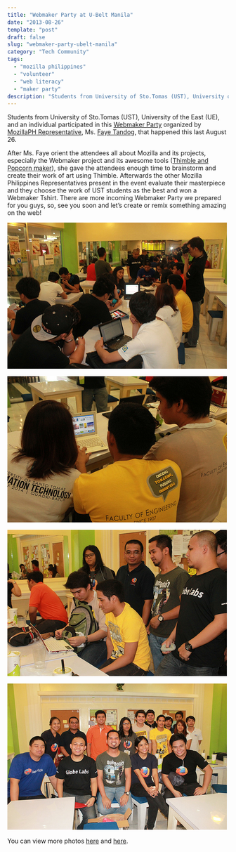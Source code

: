 ```yaml
---
title: "Webmaker Party at U-Belt Manila"
date: "2013-08-26"
template: "post"
draft: false
slug: "webmaker-party-ubelt-manila"
category: "Tech Community"
tags:
  - "mozilla philippines"
  - "volunteer"
  - "web literacy"
  - "maker party"
description: "Students from University of Sto.Tomas (UST), University of the East (UE), and an individual participated in this Webmaker Party organized by MozillaPH Representative, Ms. Faye Tandog, that happened this last August 26. After Ms. Faye orient the attendees all about Mozilla and its projects, especially the Webmaker project and its awesome tools (Thimble and Popcorn maker), she gave the attendees enough time to brainstorm and create their work of art using Thimble. Afterwards the other Mozilla Philippines Representatives present in the event evaluate their masterpiece and they choose the work of UST students as the best and won a Webmaker Tshirt. There are more incoming Webmaker Party we prepared for you guys, so, see you soon and let’s create or remix something amazing on the web!"
---
```


Students from University of Sto.Tomas (UST), University of the East (UE), and an individual participated in this [Webmaker Party](https://webmaker.org/party%E2%80%8E) organized by [MozillaPH Representative](https://wiki.mozilla.org/ReMo), Ms. [Faye Tandog](http://fayetandog.wordpress.com/), that happened this last August 26.

After Ms. Faye orient the attendees all about Mozilla and its projects, especially the Webmaker project and its awesome tools ([Thimble and Popcorn maker](https://webmaker.org/tools%E2%80%8E)), she gave the attendees enough time to brainstorm and create their work of art using Thimble. Afterwards the other Mozilla Philippines Representatives present in the event evaluate their masterpiece and they choose the work of UST students as the best and won a Webmaker Tshirt. There are more incoming Webmaker Party we prepared for you guys, so, see you soon and let’s create or remix something amazing on the web!

![](/images/maker-party-ubelt/maker-party-ubelt-1.jpg)
 
 ![](/images/maker-party-ubelt/maker-party-ubelt-2.jpg)

 ![](/images/maker-party-ubelt/maker-party-ubelt-3.jpg)

 ![](/images/maker-party-ubelt/maker-party-ubelt-4.jpg)

 You can view more photos [here](http://www.flickr.com/photos/ryanermita/sets/72157635417280693/) and [here](http://www.flickr.com/photos/mozph/sets/72157635255933532/).